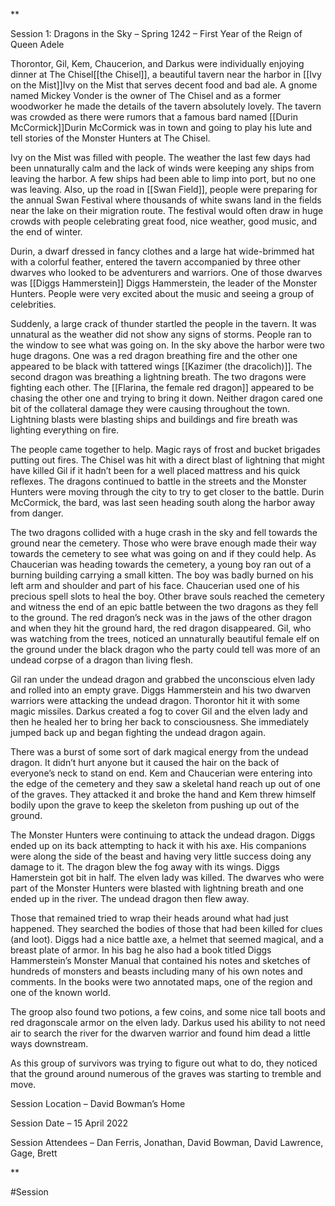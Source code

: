 **

Session 1: Dragons in the Sky – Spring 1242 – First Year of the Reign of Queen Adele 

  
  
 
Thorontor, Gil, Kem, Chaucerion, and Darkus were individually enjoying dinner at The Chisel[[the Chisel]], a beautiful tavern near the harbor in [[Ivy on the Mist]]Ivy on the Mist that serves decent food and bad ale. A gnome named Mickey Vonder is the owner of The Chisel and as a former woodworker he made the details of the tavern absolutely lovely. The tavern was crowded as there were rumors that a famous bard named [[Durin McCormick]]Durin McCormick was in town and going to play his lute and tell stories of the Monster Hunters at The Chisel.

  

Ivy on the Mist was filled with people. The weather the last few days had been unnaturally calm and the lack of winds were keeping any ships from leaving the harbor. A few ships had been able to limp into port, but no one was leaving. Also, up the road in [[Swan Field]], people were preparing for the annual Swan Festival where thousands of white swans land in the fields near the lake on their migration route. The festival would often draw in huge crowds with people celebrating great food, nice weather, good music, and the end of winter.

  

Durin, a dwarf dressed in fancy clothes and a large hat wide-brimmed hat with a colorful feather, entered the tavern accompanied by three other dwarves who looked to be adventurers and warriors. One of those dwarves was [[Diggs Hammerstein]] Diggs Hammerstein, the leader of the Monster Hunters. People were very excited about the music and seeing a group of celebrities.

  

Suddenly, a large crack of thunder startled the people in the tavern. It was unnatural as the weather did not show any signs of storms. People ran to the window to see what was going on. In the sky above the harbor were two huge dragons. One was a red dragon breathing fire and the other one appeared to be black with tattered wings [[Kazimer (the dracolich)]]. The second dragon was breathing a lightning breath. The two dragons were fighting each other. The [[Flarina, the female red dragon]] appeared to be chasing the other one and trying to bring it down. Neither dragon cared one bit of the collateral damage they were causing throughout the town. Lightning blasts were blasting ships and buildings and fire breath was lighting everything on fire.

  

The people came together to help. Magic rays of frost and bucket brigades putting out fires. The Chisel was hit with a direct blast of lightning that might have killed Gil if it hadn’t been for a well placed mattress and his quick reflexes. The dragons continued to battle in the streets and the Monster Hunters were moving through the city to try to get closer to the battle. Durin McCormick, the bard, was last seen heading south along the harbor away from danger.

  

The two dragons collided with a huge crash in the sky and fell towards the ground near the cemetery. Those who were brave enough made their way towards the cemetery to see what was going on and if they could help. As Chaucerian was heading towards the cemetery, a young boy ran out of a burning building carrying a small kitten. The boy was badly burned on his left arm and shoulder and part of his face. Chaucerian used one of his precious spell slots to heal the boy. Other brave souls reached the cemetery and witness the end of an epic battle between the two dragons as they fell to the ground. The red dragon’s neck was in the jaws of the other dragon and when they hit the ground hard, the red dragon disappeared. Gil, who was watching from the trees, noticed an unnaturally beautiful female elf on the ground under the black dragon who the party could tell was more of an undead corpse of a dragon than living flesh. 

  

Gil ran under the undead dragon and grabbed the unconscious elven lady and rolled into an empty grave. Diggs Hammerstein and his two dwarven warriors were attacking the undead dragon. Thorontor hit it with some magic missiles. Darkus created a fog to cover Gil and the elven lady and then he healed her to bring her back to consciousness. She immediately jumped back up and began fighting the undead dragon again. 

  

There was a burst of some sort of dark magical energy from the undead dragon. It didn’t hurt anyone but it caused the hair on the back of everyone’s neck to stand on end. Kem and Chaucerian were entering into the edge of the cemetery and they saw a skeletal hand reach up out of one of the graves. They attacked it and broke the hand and Kem threw himself bodily upon the grave to keep the skeleton from pushing up out of the ground.

  

The Monster Hunters were continuing to attack the undead dragon. Diggs ended up on its back attempting to hack it with his axe. His companions were along the side of the beast and having very little success doing any damage to it. The dragon blew the fog away with its wings. Diggs Hamerstein got bit in half. The elven lady was killed. The dwarves who were part of the Monster Hunters were blasted with lightning breath and one ended up in the river. The undead dragon then flew away.

  

Those that remained tried to wrap their heads around what had just happened. They searched the bodies of those that had been killed for clues (and loot). Diggs had a nice battle axe, a helmet that seemed magical, and a breast plate of armor. In his bag he also had a book titled Diggs Hammerstein’s Monster Manual that contained his notes and sketches of hundreds of monsters and beasts including many of his own notes and comments. In the books were two annotated maps, one of the region and one of the known world.

  

The groop also found two potions, a few coins, and some nice tall boots and red dragonscale armor on the elven lady. Darkus used his ability to not need air to search the river for the dwarven warrior and found him dead a little ways downstream.

  

As this group of survivors was trying to figure out what to do, they noticed that the ground around numerous of the graves was starting to tremble and move.

  

Session Location – David Bowman’s Home

Session Date – 15 April 2022

Session Attendees – Dan Ferris, Jonathan, David Bowman, David Lawrence, Gage, Brett

**

#Session
